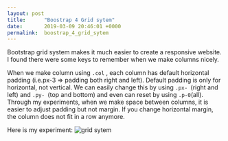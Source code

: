 ```yaml
---
layout: post
title:      "Boostrap 4 Grid sytem"
date:       2019-03-09 20:46:01 +0000
permalink:  boostrap_4_grid_sytem
---
```



Bootstrap grid system makes it much easier to create a responsive website. I found there were some keys to remember when we make columns nicely.


When we make column using `.col` , each column has default horizontal padding (i.e.px-3 => padding both right and left). Default padding is only for horizontal, not vertical. We can easily change this by using `.px- `(right and left) and `.py- `(top and bottom) and even can reset by using `.p-0`(all).  Through my experiments, when we make space between columns, it is easier to adjust padding but not margin. If you change horizontal margin, the column does not fit in a row anymore.

Here is my experiment:
![grid sytem](http://yukijina.github.io/img/myimg/bootstrap-grid.png)
<!-- <img src="../img/myimg/bootstrap-grid.png" alt="grid image"> -->
